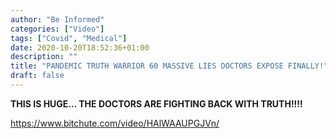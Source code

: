 ```yaml
---
author: "Be Informed"
categories: ["Video"]
tags: ["Covid", "Medical"]
date: 2020-10-20T18:52:36+01:00
description: ""
title: "PANDEMIC TRUTH WARRIOR 60 MASSIVE LIES DOCTORS EXPOSE FINALLY!"
draft: false
---
```


**THIS IS HUGE... THE DOCTORS ARE FIGHTING BACK WITH TRUTH!!!!**

https://www.bitchute.com/video/HAlWAAUPGJVn/